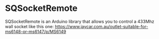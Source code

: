 # SQSocketRemote
SQSocketRemote is an Arduino library that allows you to control a 433Mhz wall socket like this one: https://www.jaycar.com.au/outlet-suitable-for-ms6148-or-ms6147/p/MS6149
